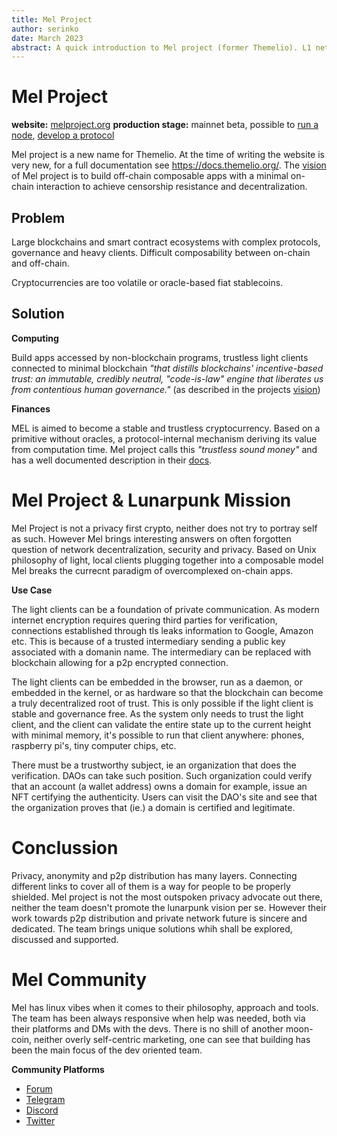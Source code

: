 ```yaml
---
title: Mel Project
author: serinko
date: March 2023
abstract: A quick introduction to Mel project (former Themelio). L1 network with focus on off-chain composability of decentralized light-weight apps without relying on web2/3 or the smart contract model. 
---
```


# Mel Project

**website:** [melproject.org](https://melproject.org/en/)
**production stage:** mainnet beta, possible to [run a node](https://docs.melproject.org/developer-guides/run-a-full-node), [develop a protocol](https://docs.melproject.org/developer-guides/gibbername)

Mel project is a new name for Themelio. At the time of writing the website is very new, for a full documentation see https://docs.themelio.org/. The [vision](https://melproject.org/en/#vision) of Mel project is to build off-chain composable apps with a minimal on-chain interaction to achieve censorship resistance and decentralization. 

## Problem

Large blockchains and smart contract ecosystems with complex protocols, governance and heavy clients. Difficult composability between on-chain and off-chain.  

Cryptocurrencies are too volatile or oracle-based fiat stablecoins.

## Solution

**Computing**

Build apps accessed by non-blockchain programs, trustless light clients connected to minimal blockchain *"that distills blockchains' incentive-based trust: an immutable, credibly neutral, "code-is-law" engine that liberates us from contentious human governance."* (as described in the projects [vision](https://melproject.org/en/#vision))

**Finances**

MEL is aimed to become a stable and trustless cryptocurrency. Based on a primitive without oracles, a protocol-internal mechanism deriving its value from computation time. Mel project calls this *"trustless sound money"* and has a well documented description in their [docs](https://docs.melproject.org/concepts/melmint).

# Mel Project & Lunarpunk Mission

Mel Project is not a privacy first crypto, neither does not try to portray self as such. However Mel brings interesting answers on often forgotten question of network decentralization, security and privacy. Based on Unix philosophy of light, local clients plugging together into a composable model Mel breaks the currecnt paradigm of overcomplexed on-chain apps. 

**Use Case**

The light clients can be a foundation of private communication. As modern internet encryption requires quering third parties for verification, connections established through tls leaks information to Google, Amazon etc. This is because of a trusted intermediary sending a public key associated with a domanin name. The intermediary can be replaced with blockchain allowing for a p2p encrypted connection.  

The light clients can be embedded in the browser, run as a daemon, or embedded in the kernel, or as hardware so that the blockchain can become a truly decentralized root of trust. This is only possible if the light client is stable and governance free. As the system only needs to trust the light client, and the client can validate the entire state up to the current height with minimal memory, it's possible to run that client anywhere: phones, raspberry pi's, tiny computer chips, etc.

There must be a trustworthy subject, ie an organization that does the verification. DAOs can take such position. Such organization could verify that an account (a wallet address) owns a domain for example, issue an NFT certifying the authenticity. Users can visit the DAO's site and see that the organization proves that (ie.) a domain is certified and legitimate.

# Conclussion

Privacy, anonymity and p2p distribution has many layers. Connecting different links to cover all of them is a way for people to be properly shielded. Mel project is not the most outspoken privacy advocate out there, neither the team doesn't promote the lunarpunk vision per se. However their work towards p2p distribution and private network future is sincere and dedicated. The team brings unique solutions whih shall be explored, discussed and supported. 


# Mel Community

Mel has linux vibes when it comes to their philosophy, approach and tools. The team has been always responsive when help was needed, both via their platforms and DMs with the devs. There is no shill of another moon-coin, neither overly self-centric marketing, one can see that building has been the main focus of the dev oriented team. 

**Community Platforms**

* [Forum](https://forum.melproject.org/)
* [Telegram](https://t.me/mel_project)
* [Discord](https://discord.gg/qfg35paESn)
* [Twitter](https://twitter.com/melproject_org)

